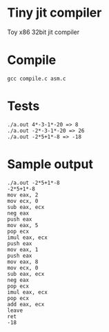 # Tiny jit compiler
Toy x86 32bit jit compiler

# Compile 

```
gcc compile.c asm.c
```


# Tests
```
./a.out 4*-3-1*-20 => 8
./a.out -2*-3-1*-20 => 26
./a.out -2*5+1*-8 => -18
```

# Sample output

```
./a.out -2*5+1*-8
-2*5+1*-8
mov eax, 2
mov ecx, 0
sub eax, ecx
neg eax
push eax
mov eax, 5
pop ecx
imul eax, ecx
push eax
mov eax, 1
push eax
mov eax, 8
mov ecx, 0
sub eax, ecx
neg eax
pop ecx
imul eax, ecx
pop ecx
add eax, ecx
leave
ret
-18
```